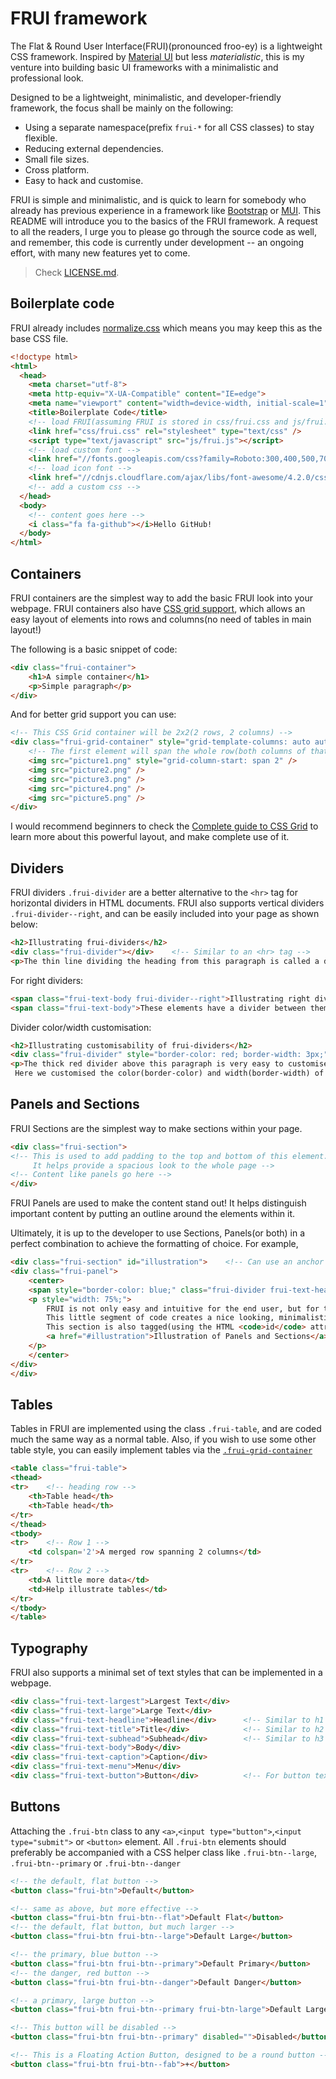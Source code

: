 # FRUI framework

The Flat & Round User Interface(FRUI)(pronounced froo-ey) is a lightweight CSS framework. Inspired by [Material UI](https://material.io) but less _materialistic_, this is my venture into building basic UI frameworks with a minimalistic and professional look.

Designed to be a lightweight, minimalistic, and developer-friendly framework, the focus shall be mainly on the following:
+ Using a separate namespace(prefix `frui-*` for all CSS classes) to stay flexible.
+ Reducing external dependencies.
+ Small file sizes.
+ Cross platform.
+ Easy to hack and customise.

FRUI is simple and minimalistic, and is quick to learn for somebody who already has previous experience in a framework like [Bootstrap](https://getbootstrap.com/) or [MUI](https://www.muicss.com/). This README will introduce you to the basics of the FRUI framework. A request to all the readers, I urge you to please go through the source code as well, and remember, this code is currently under development -- an ongoing effort, with many new features yet to come.

>Check [LICENSE.md](//github.com/yashdiniz/FRUI/blob/master/LICENSE.md).

## Boilerplate code
FRUI already includes [normalize.css](https://necolas.github.io/normalize.css/) which means you may keep this as the base CSS file.

```html
<!doctype html>
<html>
  <head>
    <meta charset="utf-8">
    <meta http-equiv="X-UA-Compatible" content="IE=edge">
    <meta name="viewport" content="width=device-width, initial-scale=1">
    <title>Boilerplate Code</title>
    <!-- load FRUI(assuming FRUI is stored in css/frui.css and js/frui.js) -->
    <link href="css/frui.css" rel="stylesheet" type="text/css" />
    <script type="text/javascript" src="js/frui.js"></script>
    <!-- load custom font -->
    <link href="//fonts.googleapis.com/css?family=Roboto:300,400,500,700" rel="stylesheet" type="text/css" />
    <!-- load icon font -->
    <link href="//cdnjs.cloudflare.com/ajax/libs/font-awesome/4.2.0/css/font-awesome.min.css" rel="stylesheet" type="text/css" />
    <!-- add a custom css -->
  </head>
  <body>
    <!-- content goes here -->
    <i class="fa fa-github"></i>Hello GitHub!
  </body>
</html>
```

## Containers
FRUI containers are the simplest way to add the basic FRUI look into your webpage. FRUI containers also have [CSS grid support](https://css-tricks.com/snippets/css/complete-guide-grid/), which allows an easy layout of elements into rows and columns(no need of tables in main layout!)

The following is a basic snippet of code:
```html
<div class="frui-container">
	<h1>A simple container</h1>
	<p>Simple paragraph</p>
</div>
```

And for better grid support you can use:
```html
<!-- This CSS Grid container will be 2x2(2 rows, 2 columns) -->
<div class="frui-grid-container" style="grid-template-columns: auto auto; grid-template-rows: auto auto;">
	<!-- The first element will span the whole row(both columns of that row) -->
	<img src="picture1.png" style="grid-column-start: span 2" />
	<img src="picture2.png" />
	<img src="picture3.png" />
	<img src="picture4.png" />
	<img src="picture5.png" />
</div>
```

I would recommend beginners to check the [Complete guide to CSS Grid](https://css-tricks.com/snippets/css/complete-guide-grid/) to learn more about this powerful layout, and make complete use of it.

## Dividers
FRUI dividers `.frui-divider` are a better alternative to the `<hr>` tag for horizontal dividers in HTML documents. FRUI also supports vertical dividers `.frui-divider--right`, and can be easily included into your page as shown below:
```html
<h2>Illustrating frui-dividers</h2>
<div class="frui-divider"></div>	<!-- Similar to an <hr> tag -->
<p>The thin line dividing the heading from this paragraph is called a divider!</p>
```

For right dividers:
```html
<span class="frui-text-body frui-divider--right">Illustrating right dividers</span>
<span class="frui-text-body">These elements have a divider between them!</span>
```

Divider color/width customisation:
```html
<h2>Illustrating customisability of frui-dividers</h2>
<div class="frui-divider" style="border-color: red; border-width: 3px;"></div>
<p>The thick red divider above this paragraph is very easy to customise!
 Here we customised the color(border-color) and width(border-width) of the divider.</p>
```

## Panels and Sections
FRUI Sections are the simplest way to make sections within your page.
```html
<div class="frui-section">
<!-- This is used to add padding to the top and bottom of this element.
	 It helps provide a spacious look to the whole page -->
<!-- Content like panels go here -->
</div>
```

FRUI Panels are used to make the content stand out! It helps distinguish important content by putting an outline around the elements within it.

Ultimately, it is up to the developer to use Sections, Panels(or both) in a perfect combination to achieve the formatting of choice.
For example,

```html
<div class="frui-section" id="illustration">	<!-- Can use an anchor to #illustration -->
<div class="frui-panel">
	<center>
	<span style="border-color: blue;" class="frui-divider frui-text-headline">Easy and Intuitive!</span>
	<p style="width: 75%;">
		FRUI is not only easy and intuitive for the end user, but for the developer too!
		This little segment of code creates a nice looking, minimalistic and professional panel within a section.<br>
		This section is also tagged(using the HTML <code>id</code> attribute) and can thus be anchored as follows:<br>
		<a href="#illustration">Illustration of Panels and Sections</a>
	</p>
	</center>
</div>
</div>
```

## Tables
Tables in FRUI are implemented using the class `.frui-table`, and are coded much the same way as a normal table.
Also, if you wish to use some other table style, you can easily implement tables via the [`.frui-grid-container`](#containers)

```html
<table class="frui-table">
<thead>
<tr>	<!-- heading row -->
	<th>Table head</th>
	<th>Table head</th>
</tr>
</thead>
<tbody>
<tr>	<!-- Row 1 -->
	<td colspan='2'>A merged row spanning 2 columns</td>
</tr>
<tr>	<!-- Row 2 -->
	<td>A little more data</td>
	<td>Help illustrate tables</td>
</tr>
</tbody>
</table>
```

## Typography
FRUI also supports a minimal set of text styles that can be implemented in a webpage.
```html
<div class="frui-text-largest">Largest Text</div>
<div class="frui-text-large">Large Text</div>
<div class="frui-text-headline">Headline</div>      <!-- Similar to h1 -->
<div class="frui-text-title">Title</div>            <!-- Similar to h2 -->
<div class="frui-text-subhead">Subhead</div>        <!-- Similar to h3 -->
<div class="frui-text-body">Body</div>
<div class="frui-text-caption">Caption</div>
<div class="frui-text-menu">Menu</div>
<div class="frui-text-button">Button</div>          <!-- For button text -->
```

## Buttons
Attaching the `.frui-btn` class to any `<a>`,`<input type="button">`,`<input type="submit">` or `<button>` element.
All `.frui-btn` elements should preferably be accompanied with a CSS helper class like `.frui-btn--large`, `.frui-btn--primary` or `.frui-btn--danger`
```html
<!-- the default, flat button -->
<button class="frui-btn">Default</button>

<!-- same as above, but more effective -->
<button class="frui-btn frui-btn--flat">Default Flat</button>
<!-- the default, flat button, but much larger -->
<button class="frui-btn frui-btn--large">Default Large</button>

<!-- the primary, blue button -->
<button class="frui-btn frui-btn--primary">Default Primary</button>
<!-- the danger, red button -->
<button class="frui-btn frui-btn--danger">Default Danger</button>

<!-- a primary, large button -->
<button class="frui-btn frui-btn--primary frui-btn-large">Default Large Primary</button>

<!-- This button will be disabled -->
<button class="frui-btn frui-btn--primary" disabled="">Disabled</button>

<!-- This is a Floating Action Button, designed to be a round button -->
<button class="frui-btn frui-btn--fab">+</button> 
```